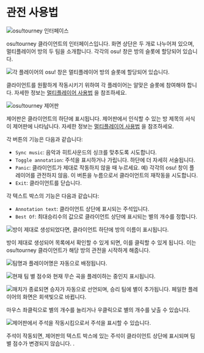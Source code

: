 # 관전 사용법

![osu!tourney 인터페이스](Osutourneymain.png "osu!tourney 클라이언트의 기본적인 인터페이스")

osu!tourney 클라이언트의 인터페이스입니다. 화면 상단은 두 개로 나누어져 있으며, 멀티플레이어 방의 두 팀을 소개합니다.
각각의 osu! 창은 방의 슬롯에 할당되어 있습니다.

![각 플레이어의 osu! 창은 멀티플레이어 방의 슬롯에 할당되어 있습니다.](Osutourneywindows.png)

클라이언트를 원활하게 작동시키기 위하여 각 플레이어는 알맞은 슬롯에 참여해야 합니다. 자세한 정보는 [멀티플레이어 사용법](/wiki/osu!tourney/Multiplayer_Usage) 을 참조하세요.

![osu!tourney 제어판](Osutourneypanel.png)

제어판은 클라이언트의 하단에 표시됩니다. 제어판에서 인식할 수 있는 방 제목의 서식이 제어판에 나타납니다. 자세한 정보는 [멀티플레이어 사용법](/wiki/osu!tourney/Multiplayer_Usage) 을 참조하세요.

각 버튼의 기능은 다음과 같습니다:

- `Sync music`: 음악과 히트사운드의 싱크를 맞추도록 시도합니다.
- `Toggle annotation`: 주석을 표시하거나 가립니다. 하단에 더 자세히 서술됩니다.
- `Panic`: 클라이언트가 제대로 작동하지 않을 때 누르세요. 예) 각각의 osu! 창이 플레이어를 관전하지 않음. 이 버튼을 누름으로서 클라이언트의 재작동을 시도합니다.
- `Exit`: 클라이언트를 닫습니다.

각 텍스트 박스의 기능은 다음과 같습니다:

- `Annotation text`: 클라이언트 상단에 표시되는 주석입니다.
- `Best Of`: 최대승리수의 값으로 클라이언트 상단에 표시되는 별의 개수를 정합니다.

![방이 제대로 생성되었다면, 클라이언트 하단에 방의 이름이 표시됩니다.](Osutourneyroomlist.png)

방이 제대로 생성되어 목록에서 확인할 수 있게 되면, 이를 클릭할 수 있게 됩니다. 이는 osu!tourney 클라이언트가 해당 방의 관전을 시작하게 해줍니다.

![팀명과 플레이어명은 자동으로 배정됩니다.](Osutourneyidle.png)

![현재 팀 별 점수와 현재 무슨 곡을 플레이하는 중인지 표시됩니다.](Osutourneyspectate.png)

![매치가 종료되면 승자가 자동으로 선언되며, 승리 팀에 별이 추가됩니다. 페일한 플레이어의 화면은 회색빛으로 바뀝니다.](Osutourneyresults.png)

마우스 좌클릭으로 별의 개수를 늘리거나 우클릭으로 별의 개수를 낮출 수 있습니다.

![제어판에서 주석을 작동시킴으로서 주석을 표시할 수 있습니다.](Osutourneywarmup.png)

주석이 작동되면, 제어판의 텍스트 박스에 있는 주석이 클라이언트 상단에 표시되며 팀 별 점수가 변경되지 않습니다. .
